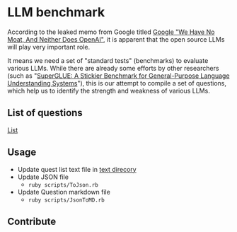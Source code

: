 # LLM benchmark

According to the leaked memo from Google titled [Google "We Have No Moat, And Neither Does OpenAI"](https://www.semianalysis.com/p/google-we-have-no-moat-and-neither), it is apparent that the open source LLMs will play very important role.

It means we need a set of "standard tests" (benchmarks) to evaluate various LLMs. While there are already some efforts by other researchers (such as "[SuperGLUE: A Stickier Benchmark for General-Purpose Language Understanding Systems](https://w4ngatang.github.io/static/papers/superglue.pdf)"), this is our attempt to compile a set of questions, which help us to identify the strength and weakness of various LLMs.

## List of questions

[List](./Questions.md)

## Usage

- Update quest list text file in [text direcory](./text/)
- Update JSON file
  - `ruby scripts/ToJson.rb`
- Update Question markdown file
  - `ruby scripts/JsonToMD.rb`

## Contribute
